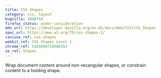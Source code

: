 ```yaml
---
title: CSS Shapes
category: css, layout
bugzilla: 1040714
firefox_status: under-consideration
mdn_url: https://developer.mozilla.org/en-US/docs/Web/CSS/CSS_Shapes
spec_url: https://www.w3.org/TR/css-shapes-1/
caniuse_ref: css-shapes
webkit_ref: CSS Shapes Level 1
chrome_ref: 5163890719588352
ie_ref: Shapes
---
```


Wrap document content around non-recangular shapes, or constrain content to a holding shape.
